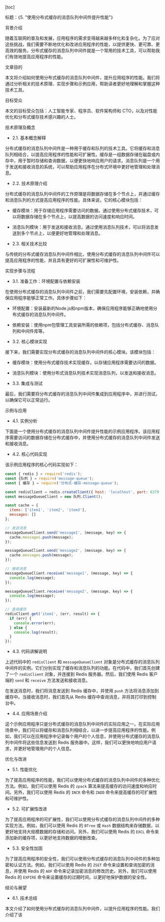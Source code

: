 
[toc]                    
                
                
标题：《5. "使用分布式缓存的消息队列中间件提升性能"》

背景介绍

随着互联网的普及和发展，应用程序的需求变得越来越多样化和复杂化。为了应对这些挑战，我们需要不断地优化和改进应用程序的性能，以提供更快、更可靠、更高效的服务。分布式缓存的消息队列中间件就是一个常用的技术工具，可以帮助我们有效地提高应用程序的性能。

文章目的

本文将介绍如何使用分布式缓存的消息队列中间件，提升应用程序的性能。我们将通过分析相关的技术原理、实现步骤和示例应用，帮助读者更好地理解和掌握这种技术工具。

目标受众

本文的目标受众包括：人工智能专家、程序员、软件架构师和 CTO，以及对性能优化和分布式缓存技术感兴趣的人士。

技术原理及概念

- 2.1. 基本概念解释

分布式缓存的消息队列中间件是一种用于缓存和队列的技术工具。它将缓存和消息队列相结合，以提高应用程序的性能和可扩展性。缓存是一组数据存储在磁盘或内存中，用于暂时存储和查询数据，以便更快地响应用户的请求。消息队列是一个用于发送和接收消息的系统，可以帮助应用程序在分布式环境中更好地管理和处理消息。

- 2.2. 技术原理介绍

分布式缓存的消息队列中间件的工作原理是将数据存储在多个节点上，并通过缓存和消息队列的方式提高应用程序的性能。具体来说，它的核心模块包括：

- 缓存模块：用于存储应用程序需要访问的数据。通过使用分布式缓存技术，可以将数据存储在多个节点上，以提高数据的访问速度和响应时间。
- 消息队列模块：用于发送和接收消息。通过使用消息队列技术，可以将消息发送到多个节点上，以便更好地管理和处理消息。

- 2.3. 相关技术比较

与传统的分布式缓存消息队列中间件相比，使用分布式缓存的消息队列中间件可以提高应用程序的性能，并且具有更好的可扩展性和可维护性。

实现步骤与流程

- 3.1. 准备工作：环境配置与依赖安装

在使用分布式缓存的消息队列中间件之前，我们需要先配置环境，安装依赖，并确保应用程序能够正常工作。具体步骤如下：

- 环境配置：安装最新的Node.js和npm版本，确保应用程序能够正确地使用分布式缓存的消息队列中间件。
- 依赖安装：使用npm包管理工具安装所需的依赖项，包括分布式缓存、消息队列和中间件库等。

- 3.2. 核心模块实现

接下来，我们需要实现分布式缓存的消息队列中间件的核心模块。该模块包括：

- 缓存模块：使用分布式缓存技术实现缓存，以存储应用程序需要访问的数据。
- 消息队列模块：使用分布式消息队列技术实现消息队列，以发送和接收消息。

- 3.3. 集成与测试

最后，我们需要将分布式缓存的消息队列中间件集成到应用程序中，并进行测试，以确保它可以正常运行。

示例与应用

- 4.1. 实例分析

下面是一个使用分布式缓存的消息队列中间件提升性能的示例应用程序。该应用程序需要访问的数据存储在分布式缓存中，并使用分布式缓存的消息队列中间件发送和接收消息。

- 4.2. 核心代码实现

该示例应用程序的核心代码实现如下：
```javascript
const { redis } = require('redis');
const {队列 } = require('message-queue');
const { 缓存 } = require('分布式-缓存-message-queue');

const redisClient = redis.createClient({ host: 'localhost', port: 6379 });
const messageQueueClient = new 队列.Client();

const cache = {
  items: ['item1', 'item2', 'item3'],
  messages: []
};

// 发送消息
messageQueueClient.send('message1', (message, key) => {
  cache.messages.push(message);
});

messageQueueClient.send('message2', (message, key) => {
  cache.messages.push(message);
});

// 接收消息
messageQueueClient.receive('message1', (message, key) => {
  console.log(message);
});

messageQueueClient.receive('message2', (message, key) => {
  console.log(message);
});

// 查询缓存
redisClient.get('item1', (err, result) => {
  if (err) {
    console.error(err);
  } else {
    console.log(result);
  }
});
```
- 4.3. 代码讲解说明

上述代码中的 `redisClient` 和 `messageQueueClient` 对象是分布式缓存的消息队列中间件的实例，它们分别实现了缓存和消息队列的功能。在代码中，我们首先创建了一个 `redisClient` 对象，并连接到 Redis 服务器。然后，我们使用 Redis 客户端的 `send` 和 `receive` 方法发送和接收消息。

在发送消息时，我们将消息发送到 Redis 缓存中，并使用 `push` 方法将消息添加到缓存中。当接收消息时，我们首先从 Redis 缓存中查询消息，并将其打印到控制台中。

- 4.4. 应用场景介绍

这个示例应用程序只是分布式缓存的消息队列中间件的实际应用之一。在实际应用场景中，我们可以将缓存和消息队列相结合，以进一步提高应用程序的性能。例如，我们可以在应用程序中记录每个用户的个人信息，并使用分布式缓存的消息队列中间件将这些信息发送到 Redis 服务器中。这样，我们可以更快地响应用户请求，并更好地管理用户的个人信息。

优化与改进

- 5.1. 性能优化

为了提高应用程序的性能，我们可以使用分布式缓存的消息队列中间件的多种优化方法。例如，我们可以使用 Redis 的 `zpack` 算法来提高缓存的访问速度和响应时间。另外，我们可以使用 Redis 的 `INCR` 命令和 `ZADD` 命令来提高缓存的可扩展性和可维护性。

- 5.2. 可扩展性改进

为了提高应用程序的可扩展性，我们可以使用分布式缓存的消息队列中间件的多种实现方法。例如，我们可以使用 Redis 的 `BTree` 或 `Hash` 数据结构来存储数据，以更好地支持大规模数据的存储和访问。另外，我们可以使用 Redis 的 `EXCL` 命令来添加新的缓存项，以更好地支持数据的增删改查。

- 5.3. 安全性加固

为了提高应用程序的安全性，我们可以使用分布式缓存的消息队列中间件的多种加密和认证方法。例如，我们可以使用 Redis 的 `ZSET` 命令来设置和查询加密的消息，并使用 Redis 的 `AOF` 命令来记录加密消息的修改历史。另外，我们可以使用 Redis 的 `EXPIRE` 命令来设置缓存的过期时间，以更好地保护数据的安全性。

结论与展望

- 6.1. 技术总结

本文介绍了如何使用分布式缓存的消息队列中间件，以提升应用程序的性能。我们介绍了该

